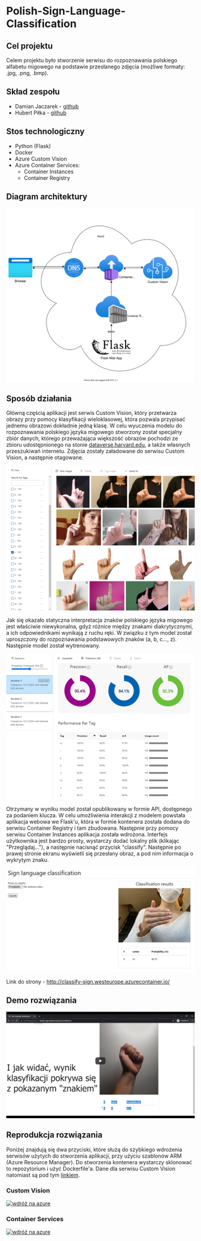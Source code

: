 # Polish-Sign-Language-Classification

## Cel projektu

Celem projektu było stworzenie serwisu do rozpoznawania polskiego alfabetu migowego na podstawie przesłanego zdjęcia (możliwe formaty: .jpg, .png, .bmp).

## Skład zespołu

* Damian Jaczarek - [github](https://github.com/janczarek99)
* Hubert Piłka - [github](https://github.com/MrBallOG)

## Stos technologiczny

* Python (Flask)
* Docker
* Azure Custom Vision
* Azure Container Services:
  * Container Instances
  * Container Registry

## Diagram architektury

![architektura](resources/architecture/architecture.svg)

## Sposób działania

Główną częścią aplikacji jest serwis Custom Vision, który przetwarza obrazy przy pomocy klasyfikacji wieloklasowej, która pozwala przypisać jednemu obrazowi dokładnie jedną klasę. W celu wyuczenia modelu do rozpoznawania polskiego języka migowego stworzony został specjalny zbiór danych, którego przeważająca większość obrazów pochodzi ze zbioru udostępnionego na stonie [dataverse.harvard.edu](https://dataverse.harvard.edu/dataset.xhtml?persistentId=doi:10.7910/DVN/K142HP), a także własnych przeszukiwań internetu. Zdjęcia zostały załadowane do serwisu Custom Vision, a następnie otagowane.

![obrazy treningowe](resources/images/training-images.png)

Jak się okazało statyczna interpretacja znaków polskiego języka migowego jest właściwie niewykonalna, gdyż różnice między znakami diakrytycznymi, a ich odpowiednikami wynikają z ruchu ręki. W związku z tym model został uproszczony do rozpoznawania podstawowych znaków (a, b, c..., z). Następnie model został wytrenowany.

![wydajność](resources/images/performance.png)

Otrzymany w wyniku model został opublikowany w formie API, dostępnego za podaniem klucza. W celu umożliwienia interakcji z modelem powstała aplikacja webowa we Flask'u, która w formie kontenera została dodana do serwisu Container Registry i tam zbudowana. Następnie przy pomocy serwisu Container Instances aplikacja została wdrożona. Interfejs użytkownika jest bardzo prosty, wystarczy dodać lokalny plik (klikając "Przeglądaj..."), a następnie nacisnąć przycisk "classify". Następnie po prawej stronie ekranu wyświetli się przesłany obraz, a pod nim informacja o wykrytym znaku.

![strona](resources/images/website.png)

Link do strony - <http://classify-sign.westeurope.azurecontainer.io/>

## Demo rozwiązania

[![demo](resources/images/thumbnail.png)](https://www.youtube.com/watch?v=aSBm_2dLl_I)

## Reprodukcja rozwiązania

Poniżej znajdują się dwa przyciski, które służą do szybkiego wdrożenia serwisów użytych do stworzenia aplikacji, przy użyciu szablonów ARM (Azure Resource Manager). Do stworzenia kontenera wystarczy sklonować to repozytorium i użyć Dockerfile'a. Dane dla serwisu Custom Vision natomiast są pod tym [linkiem](https://dataverse.harvard.edu/dataset.xhtml?persistentId=doi:10.7910/DVN/K142HP).

### Custom Vision

[![wdróż na azure](https://aka.ms/deploytoazurebutton)](https://portal.azure.com/#create/Microsoft.Template/uri/https%3A%2F%2Fraw.githubusercontent.com%2Fjanczarek99%2Fsign-language-classification%2Fmain%2Fresources%2Fazure-deploy-templates%2Fcustom-vision-template.json)

### Container Services

[![wdróż na azure](https://aka.ms/deploytoazurebutton)](https://portal.azure.com/#create/Microsoft.Template/uri/https%3A%2F%2Fraw.githubusercontent.com%2Fjanczarek99%2Fsign-language-classification%2Fmain%2Fresources%2Fazure-deploy-templates%2Fcontainers-template.json)

